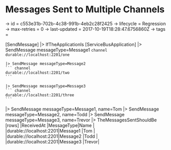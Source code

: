 # Messages Sent to Multiple Channels

-> id = c553e31b-702b-4c38-991b-4eb2c28f2425
-> lifecycle = Regression
-> max-retries = 0
-> last-updated = 2017-10-19T18:28:47.6756860Z
-> tags = 

[SendMessage]
|> IfTheApplicationIs
    [ServiceBusApplication]
    |> SendMessage messageType=Message1
    ``` channel
    durable://localhost:2201/one
    ```

    |> SendMessage messageType=Message2
    ``` channel
    durable://localhost:2201/two
    ```

    |> SendMessage messageType=Message3
    ``` channel
    durable://localhost:2201/three
    ```


|> SendMessage messageType=Message1, name=Tom
|> SendMessage messageType=Message2, name=Todd
|> SendMessage messageType=Message3, name=Trevor
|> TheMessagesSentShouldBe
    [rows]
    |ReceivedAt              |MessageType|Name  |
    |durable://localhost:2201|Message1   |Tom   |
    |durable://localhost:2201|Message2   |Todd  |
    |durable://localhost:2201|Message3   |Trevor|

~~~
